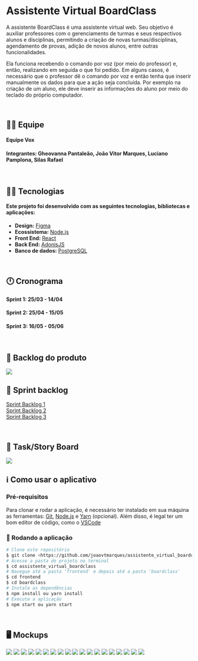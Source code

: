 # Assistente Virtual BoardClass

<p align="left">A assistente BoardClass é uma assistente virtual web. Seu objetivo é auxiliar professores com o gerenciamento de turmas e seus respectivos alunos e disciplinas, permitindo a criação de novas turmas/disciplinas, agendamento de provas, adição de novos alunos, entre outras funcionalidades. </p>
<p align="left">Ela funciona recebendo o comando por voz (por meio do professor) e, então, realizando em seguida o que foi pedido. Em alguns casos, é necessário que o professor dê o comando por voz e então tenha que inserir manualmente os dados para que a ação seja concluída. Por exemplo na criação de um aluno, ele deve inserir as informações do aluno por meio do teclado do próprio computador.</p>

<br>

## 🙅‍♂️ Equipe

#### **Equipe Vox**

#### **Integrantes:** Gheovanna Pantaleão, João Vitor Marques, Luciano Pamplona, Silas Rafael

<br>

## 👨‍💻 Tecnologias

#### Este projeto foi desenvolvido com as seguintes tecnologias, bibliotecas e aplicações:

- **Design:** [Figma](https://www.figma.com/)
- **Ecossistema:** [Node.js](https://nodejs.org/en/)
- **Front End:** [React](https://pt-br.reactjs.org/)
- **Back End:** [AdonisJS](https://adonisjs.com/)
- **Banco de dados:** [PostgreSQL](https://www.postgresql.org/)

<br>

## 🕛 Cronograma

#### **Sprint 1:** 25/03 - 14/04

#### **Sprint 2:** 25/04 - 15/05

#### **Sprint 3:** 16/05 - 05/06

<br>

## 📃 Backlog do produto

<img src="images/backlogs/product-backlog.jpeg" />

<br>

## 📄 Sprint backlog

<a href="https://github.com/joaovtmarques/assistente_virtual_boardclass/tree/main/images/backlogs/sprint-backlog1.jpeg">Sprint Backlog 1</a>
<br>
<a href="https://github.com/joaovtmarques/assistente_virtual_boardclass/tree/main/images/backlogs/sprint-backlog2.jpeg">Sprint Backlog 2</a>
<br>
<a href="https://github.com/joaovtmarques/assistente_virtual_boardclass/tree/main/images/backlogs/sprint-backlog3.jpeg">Sprint Backlog 3</a>

<br>

## 📝 Task/Story Board

<img src="images/taskboard.png" />

<br>

## ℹ️ Como usar o aplicativo

### Pré-requisitos

Para clonar e rodar a aplicação, é necessário ter instalado em sua máquina as ferramentas:
[Git](https://git-scm.com), [Node.js](https://nodejs.org/en/) e [Yarn](https://yarnpkg.com/) (opcional).
Além disso, é legal ter um bom editor de código, como o [VSCode](https://code.visualstudio.com/)

### 🎲 Rodando a aplicação

```bash
# Clone este repositório
$ git clone <https://github.com/joaovtmarques/assistente_virtual_boardclass>
# Acesse a pasta do projeto no terminal
$ cd assistente_virtual_boardclass
# Navegue até a pasta 'frontend' e depois até a pasta 'boardclass'
$ cd frontend
$ cd boardclass
# Instale as dependências
$ npm install ou yarn install
# Execute a aplicação
$ npm start ou yarn start
```

<br>

## 🖥️ Mockups

<img src="design/Mockups/home.png" />
<img src="design/Mockups/help-center.png" />
<img src="design/Mockups/discipline-register.png" />
<img src="design/Mockups/create-class.png" />
<img src="design/Mockups/add-student.png" />
<img src="design/Mockups/add-student-menu.png" />
<img src="design/Mockups/remove-student.png" />
<img src="design/Mockups/remove-student-menu.png" />
<img src="design/Mockups/class-info.png" />
<img src="design/Mockups/class-info-menu.png" />
<img src="design/Mockups/class-info-panel.png" />
<img src="design/Mockups/schedule-exam.png" />
<img src="design/Mockups/schedule-exam-discipline-list.png" />
<img src="design/Mockups/schedule-exam-class-list.png" />
<img src="design/Mockups/schedule-lab.png" />
<img src="design/Mockups/schedule-lab-discipline-list.png" />
<img src="design/Mockups/schedule-lab-class-list.png" />
<img src="design/Mockups/create-note.png" />
<img src="design/Mockups/notes.png" />
